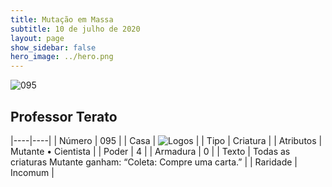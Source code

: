 ```yaml
---
title: Mutação em Massa
subtitle: 10 de julho de 2020
layout: page
show_sidebar: false
hero_image: ../hero.png
---
```


![095](https://cdn.keyforgegame.com/media/card_front/pt/479_095_WGJHF2XQ329X_pt.png)

## Professor Terato

|----|----|
| Número | 095 |
| Casa | ![Logos](https://archonarcana.com/images/thumb/c/ce/Logos.png/22px-Logos.png "Logos") |
| Tipo | Criatura |
| Atributos | Mutante • Cientista |
| Poder | 4 |
| Armadura | 0 |
| Texto | Todas as criaturas Mutante ganham: “Coleta: Compre uma carta.” |
| Raridade | Incomum |

